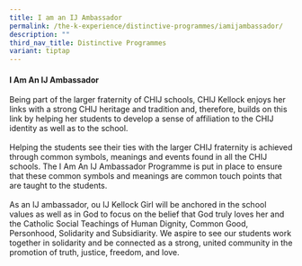```yaml
---
title: I am an IJ Ambassador
permalink: /the-k-experience/distinctive-programmes/iamijambassador/
description: ""
third_nav_title: Distinctive Programmes
variant: tiptap
---
```

<h4>I Am An IJ Ambassador</h4><p>Being part of the larger fraternity of CHIJ schools, CHIJ Kellock enjoys her links with a strong CHIJ heritage and tradition and, therefore, builds on this link by helping her students to develop a sense of affiliation to the CHIJ identity as well as to the school.<br><br>Helping the students see their ties with the larger CHIJ fraternity is achieved through common symbols, meanings and events found in all the CHIJ schools. The I Am An IJ Ambassador Programme is put in place to ensure that these common symbols and meanings are common touch points that are taught to the students.<br><br>As an IJ ambassador, ou IJ Kellock Girl will be anchored in the school values as well as in God to focus on the belief that God truly loves her and the Catholic Social Teachings of Human Dignity, Common Good, Personhood, Solidarity and Subsidiarity. We aspire to see our students work together in solidarity and be connected as a strong, united community in the promotion of truth, justice, freedom, and love.</p>